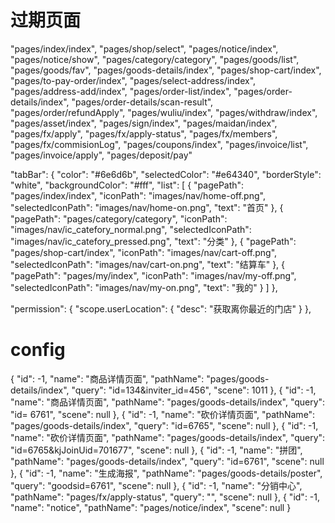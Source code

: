 # 过期页面
"pages/index/index",
"pages/shop/select",
"pages/notice/index",
"pages/notice/show",
"pages/category/category",
"pages/goods/list",
"pages/goods/fav",
"pages/goods-details/index",
"pages/shop-cart/index",
"pages/to-pay-order/index",
"pages/select-address/index",
"pages/address-add/index",
"pages/order-list/index",
"pages/order-details/index",
"pages/order-details/scan-result",
"pages/order/refundApply",
"pages/wuliu/index",
"pages/withdraw/index",
"pages/asset/index",
"pages/sign/index",
"pages/maidan/index",
"pages/fx/apply",
"pages/fx/apply-status",
"pages/fx/members",
"pages/fx/commisionLog",
"pages/coupons/index",
"pages/invoice/list",
"pages/invoice/apply",
"pages/deposit/pay"

"tabBar": {
    "color": "#6e6d6b",
    "selectedColor": "#e64340",
    "borderStyle": "white",
    "backgroundColor": "#fff",
    "list": [
      {
        "pagePath": "pages/index/index",
        "iconPath": "images/nav/home-off.png",
        "selectedIconPath": "images/nav/home-on.png",
        "text": "首页"
      },
      {
        "pagePath": "pages/category/category",
        "iconPath": "images/nav/ic_catefory_normal.png",
        "selectedIconPath": "images/nav/ic_catefory_pressed.png",
        "text": "分类"
      },
      {
        "pagePath": "pages/shop-cart/index",
        "iconPath": "images/nav/cart-off.png",
        "selectedIconPath": "images/nav/cart-on.png",
        "text": "结算车"
      },
      {
        "pagePath": "pages/my/index",
        "iconPath": "images/nav/my-off.png",
        "selectedIconPath": "images/nav/my-on.png",
        "text": "我的"
      }
    ]
  },

  "permission": {
    "scope.userLocation": {
      "desc": "获取离你最近的门店"
    }
  },


# config 

{
    "id": -1,
    "name": "商品详情页面",
    "pathName": "pages/goods-details/index",
    "query": "id=134&inviter_id=456",
    "scene": 1011
},
{
    "id": -1,
    "name": "商品详情页面",
    "pathName": "pages/goods-details/index",
    "query": "id= 6761",
    "scene": null
},
{
    "id": -1,
    "name": "砍价详情页面",
    "pathName": "pages/goods-details/index",
    "query": "id=6765",
    "scene": null
},
{
    "id": -1,
    "name": "砍价详情页面",
    "pathName": "pages/goods-details/index",
    "query": "id=6765&kjJoinUid=701677",
    "scene": null
},
{
    "id": -1,
    "name": "拼团",
    "pathName": "pages/goods-details/index",
    "query": "id=6761",
    "scene": null
},
{
    "id": -1,
    "name": "生成海报",
    "pathName": "pages/goods-details/poster",
    "query": "goodsid=6761",
    "scene": null
},
{
    "id": -1,
    "name": "分销中心",
    "pathName": "pages/fx/apply-status",
    "query": "",
    "scene": null
},
{
    "id": -1,
    "name": "notice",
    "pathName": "pages/notice/index",
    "scene": null
}